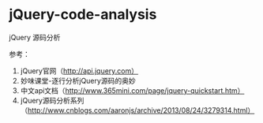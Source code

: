 # jQuery-code-analysis
jQuery 源码分析

参考：
1. jQuery官网（http://api.jquery.com）
2. 妙味课堂-逐行分析jQuery源码的奥妙
3. 中文api文档（http://www.365mini.com/page/jquery-quickstart.htm）
4. jQuery源码分析系列（http://www.cnblogs.com/aaronjs/archive/2013/08/24/3279314.html）
